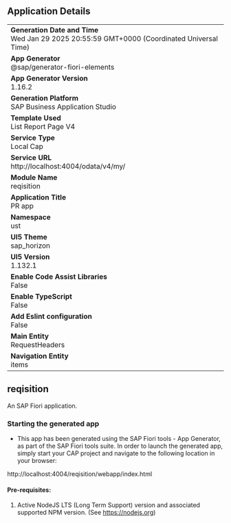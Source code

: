 ## Application Details
|               |
| ------------- |
|**Generation Date and Time**<br>Wed Jan 29 2025 20:55:59 GMT+0000 (Coordinated Universal Time)|
|**App Generator**<br>@sap/generator-fiori-elements|
|**App Generator Version**<br>1.16.2|
|**Generation Platform**<br>SAP Business Application Studio|
|**Template Used**<br>List Report Page V4|
|**Service Type**<br>Local Cap|
|**Service URL**<br>http://localhost:4004/odata/v4/my/|
|**Module Name**<br>reqisition|
|**Application Title**<br>PR app|
|**Namespace**<br>ust|
|**UI5 Theme**<br>sap_horizon|
|**UI5 Version**<br>1.132.1|
|**Enable Code Assist Libraries**<br>False|
|**Enable TypeScript**<br>False|
|**Add Eslint configuration**<br>False|
|**Main Entity**<br>RequestHeaders|
|**Navigation Entity**<br>items|

## reqisition

An SAP Fiori application.

### Starting the generated app

-   This app has been generated using the SAP Fiori tools - App Generator, as part of the SAP Fiori tools suite.  In order to launch the generated app, simply start your CAP project and navigate to the following location in your browser:

http://localhost:4004/reqisition/webapp/index.html

#### Pre-requisites:

1. Active NodeJS LTS (Long Term Support) version and associated supported NPM version.  (See https://nodejs.org)


